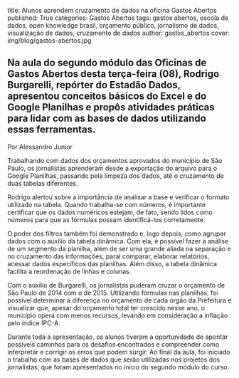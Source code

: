 title: Alunos aprendem cruzamento de dados na oficina Gastos Abertos
published: True
categories: Gastos Abertos
tags: gastos abertos, escola de dados, open knowledge brasil, orçamento público, jornalismo de dados, visualização de dados, cruzamento de dados
author: gastos_abertos
cover: img/blog/gastos-abertos.jpg

## Na aula do segundo módulo das Oficinas de Gastos Abertos desta terça-feira (08), Rodrigo Burgarelli, repórter do Estadão Dados, apresentou conceitos básicos do Excel e do Google Planilhas e propôs atividades práticas para lidar com as bases de dados utilizando essas ferramentas.

Por Alessandro Junior

Trabalhando com dados dos orçamentos aprovados do município de São Paulo, os jornalistas aprenderam desde a exportação do arquivo para o Google Planilhas, passando pela limpeza dos dados, até o cruzamento de duas tabelas diferentes.

Rodrigo alertou sobre a importância de analisar a base e verificar o formato utilizado na tabela. Quando trabalha-se com números, é importante certificar que os dados numéricos estejam, de fato, sendo lidos como números para que as fórmulas possam identificá-los corretamente.

O poder dos filtros também foi demonstrado e, logo depois, como agrupar dados com o auxílio da tabela dinâmica. Com ela, é possível fazer a análise de um segmento da planilha, além de ser uma grande aliada na separação e no cruzamento das informações, paral comparar, elaborar relatórios, acessar dados específicos das planilhas. Além disso, a tabela dinâmica facilita a reordenação de linhas e colunas.

Com o auxílio de Burgarelli, os jornalistas puderam cruzar o orçamento de São Paulo de 2014 com o de 2015. Utilizando fórmulas nas planilhas, foi possível determinar a diferença no orçamento de cada órgão da Prefeitura e visualizar que, apesar do orçamento total ter crescido nesse ano, o município opera com menos recursos, levando em consideração a inflação pelo índice IPC-A.

Durante toda a apresentação, os alunos tiveram a oportunidade de apontar possíveis caminhos para os desafios encontrados e compreender como interpretar e corrigir os erros que podem surgir. Ao final da aula, foi iniciado o trabalho com as bases de dados que serão utilizadas nos projetos dos jornalistas, que foram apresentados no início do segundo módulo do curso.

